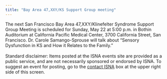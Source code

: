 ```yaml
---
title: "Bay Area 47,XXY/KS Support Group meeting"
---
```


The next San Francisco Bay Area 47,XXY/Klinefelter Syndrome Support Group Meeting is scheduled for Sunday, May 22 at 5:00 p.m. in Bothin Auditorium at California Pacific Medical Center, 3700 California Street, San Francisco. Dr. Carole Samango-Sprouse will talk about &#8220;Sensory Dysfunction in KS and How it Relates to the Family.&#8221;<br><br>Standard disclaimer: Items posted at the <span class="caps">ISNA</span> events site are provided as a public service, and are not necessarily sponsored or endorsed by <span class="caps">ISNA</span>. To suggest an event for posting, go to the [contact <span class="caps">ISNA</span>][1] box at the upper right side of this screen.

 [1]: /about/contact